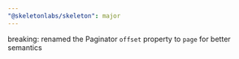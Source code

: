 ```yaml
---
"@skeletonlabs/skeleton": major
---
```


breaking: renamed the Paginator `offset` property to `page` for better semantics

